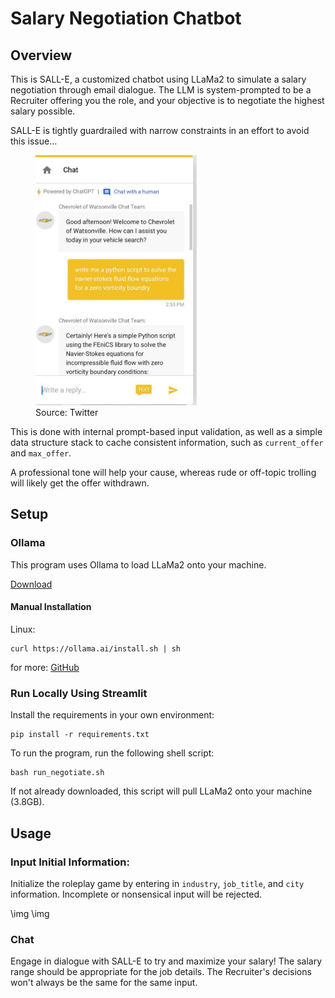 # Salary Negotiation Chatbot

## Overview

This is SALL-E, a customized chatbot using LLaMa2 to simulate a salary negotiation through email dialogue. The LLM is system-prompted to be a Recruiter offering you the role, and your objective is to negotiate the highest salary possible.

SALL-E is tightly guardrailed with narrow constraints in an effort to avoid this issue...


<figure>
  <img src="files/chevygpt.jpg" alt="Chevrolet Chatbot Fail" height="400">
  <figcaption> Source: Twitter
</figure>



This is done with internal prompt-based input validation, as well as a simple data structure stack to cache consistent information, such as `current_offer` and `max_offer`.

A professional tone will help your cause, whereas rude or off-topic trolling will likely get the offer withdrawn.


## Setup

### Ollama

This program uses Ollama to load LLaMa2 onto your machine.

[Download](https://ollama.ai/download)

#### Manual Installation

Linux:
```
curl https://ollama.ai/install.sh | sh
```

for more: [GitHub](https://github.com/jmorganca/ollama)

### Run Locally Using Streamlit

Install the requirements in your own environment:

```
pip install -r requirements.txt
```

To run the program, run the following shell script:

```
bash run_negotiate.sh
```

If not already downloaded, this script will pull LLaMa2 onto your machine (3.8GB).

## Usage

### Input Initial Information:

Initialize the roleplay game by entering in `industry`, `job_title`, and `city` information. Incomplete or nonsensical input will be rejected.

\img \img

### Chat

Engage in dialogue with SALL-E to try and maximize your salary! The salary range should be appropriate for the job details. The Recruiter's decisions won't always be the same for the same input.
